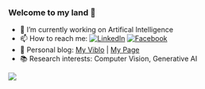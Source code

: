 ### Welcome to my land 🤗 

- 🔭 I’m currently working on Artifical Intelligence
- 📫 How to reach me: [![LinkedIn](https://img.shields.io/badge/linkedin-%230077B5.svg?style=for-the-badge&logo=linkedin&logoColor=white)](https://www.linkedin.com/in/tungedng2710) [![Facebook](https://img.shields.io/badge/Facebook-%231877F2.svg?style=for-the-badge&logo=Facebook&logoColor=white)](https://www.facebook.com/tungedng2710/)
- 🌱 Personal blog: [My Viblo](https://viblo.asia/u/QBee) | [My Page](https://tungedng2710.github.io/blog)
- 📚 Research interests: Computer Vision, Generative AI

<img style="float: left;" src="https://github-readme-stats.vercel.app/api?username=tungedng2710&count_private=true&theme=ambient_gradient&show_icons=true&hide_border=true">

<!--
**tungedng2710/tungedng2710** is a ✨ _special_ ✨ repository because its `README.md` (this file) appears on your GitHub profile.

Here are some ideas to get you started:

- 🔭 I’m currently working on ...
- 🌱 I’m currently learning ...
- 👯 I’m looking to collaborate on ...
- 🤔 I’m looking for help with ...
- 💬 Ask me about ...
- 📫 How to reach me: ...
- 😄 Pronouns: ...
- ⚡ Fun fact: ...
-->
